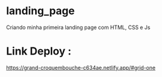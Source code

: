 # landing_page
Criando minha primeira landing page com HTML, CSS e Js

# Link Deploy :
https://grand-croquembouche-c634ae.netlify.app/#grid-one
